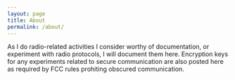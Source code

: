 ```yaml
---
layout: page
title: About
permalink: /about/
---
```


As I do radio-related activities I consider worthy of documentation, or
experiment with radio protocols, I will document them here. Encryption keys for
any experiments related to secure communication are also posted here as
required by FCC rules prohiting obscured communication.

